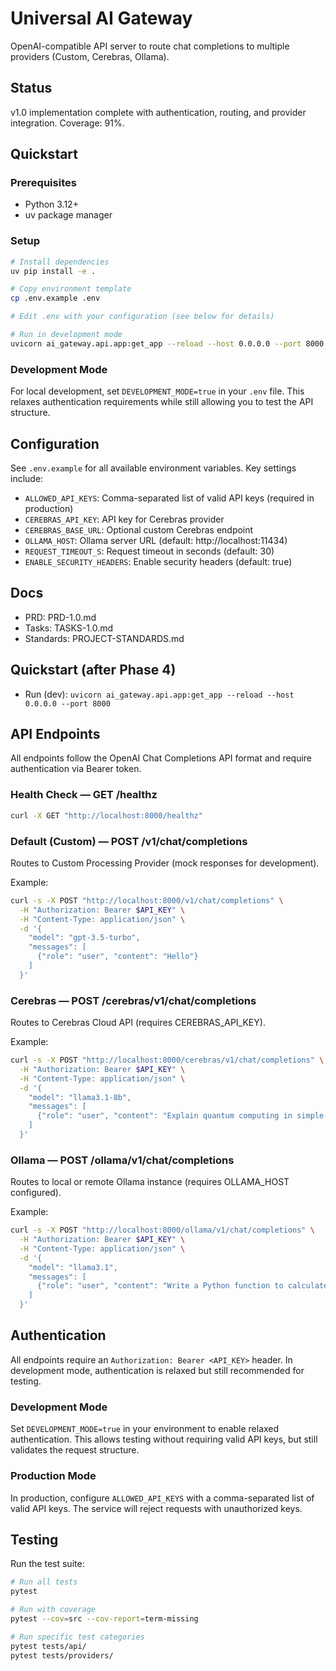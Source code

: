 # Universal AI Gateway

OpenAI-compatible API server to route chat completions to multiple providers (Custom, Cerebras, Ollama).

## Status
v1.0 implementation complete with authentication, routing, and provider integration. Coverage: 91%.

## Quickstart

### Prerequisites
- Python 3.12+
- uv package manager

### Setup
```bash
# Install dependencies
uv pip install -e .

# Copy environment template
cp .env.example .env

# Edit .env with your configuration (see below for details)

# Run in development mode
uvicorn ai_gateway.api.app:get_app --reload --host 0.0.0.0 --port 8000
```

### Development Mode
For local development, set `DEVELOPMENT_MODE=true` in your `.env` file. This relaxes authentication requirements while still allowing you to test the API structure.

## Configuration
See `.env.example` for all available environment variables. Key settings include:
- `ALLOWED_API_KEYS`: Comma-separated list of valid API keys (required in production)
- `CEREBRAS_API_KEY`: API key for Cerebras provider
- `CEREBRAS_BASE_URL`: Optional custom Cerebras endpoint
- `OLLAMA_HOST`: Ollama server URL (default: http://localhost:11434)
- `REQUEST_TIMEOUT_S`: Request timeout in seconds (default: 30)
- `ENABLE_SECURITY_HEADERS`: Enable security headers (default: true)

## Docs
- PRD: PRD-1.0.md
- Tasks: TASKS-1.0.md
- Standards: PROJECT-STANDARDS.md

## Quickstart (after Phase 4)
- Run (dev): `uvicorn ai_gateway.api.app:get_app --reload --host 0.0.0.0 --port 8000`

## API Endpoints

All endpoints follow the OpenAI Chat Completions API format and require authentication via Bearer token.

### Health Check — GET /healthz
```bash
curl -X GET "http://localhost:8000/healthz"
```

### Default (Custom) — POST /v1/chat/completions
Routes to Custom Processing Provider (mock responses for development).

Example:
```bash
curl -s -X POST "http://localhost:8000/v1/chat/completions" \
  -H "Authorization: Bearer $API_KEY" \
  -H "Content-Type: application/json" \
  -d '{
    "model": "gpt-3.5-turbo",
    "messages": [
      {"role": "user", "content": "Hello"}
    ]
  }'
```

### Cerebras — POST /cerebras/v1/chat/completions
Routes to Cerebras Cloud API (requires CEREBRAS_API_KEY).

Example:
```bash
curl -s -X POST "http://localhost:8000/cerebras/v1/chat/completions" \
  -H "Authorization: Bearer $API_KEY" \
  -H "Content-Type: application/json" \
  -d '{
    "model": "llama3.1-8b",
    "messages": [
      {"role": "user", "content": "Explain quantum computing in simple terms"}
    ]
  }'
```

### Ollama — POST /ollama/v1/chat/completions
Routes to local or remote Ollama instance (requires OLLAMA_HOST configured).

Example:
```bash
curl -s -X POST "http://localhost:8000/ollama/v1/chat/completions" \
  -H "Authorization: Bearer $API_KEY" \
  -H "Content-Type: application/json" \
  -d '{
    "model": "llama3.1",
    "messages": [
      {"role": "user", "content": "Write a Python function to calculate fibonacci numbers"}
    ]
  }'
```

## Authentication

All endpoints require an `Authorization: Bearer <API_KEY>` header. In development mode, authentication is relaxed but still recommended for testing.

### Development Mode
Set `DEVELOPMENT_MODE=true` in your environment to enable relaxed authentication. This allows testing without requiring valid API keys, but still validates the request structure.

### Production Mode
In production, configure `ALLOWED_API_KEYS` with a comma-separated list of valid API keys. The service will reject requests with unauthorized keys.

## Testing

Run the test suite:
```bash
# Run all tests
pytest

# Run with coverage
pytest --cov=src --cov-report=term-missing

# Run specific test categories
pytest tests/api/
pytest tests/providers/
```

